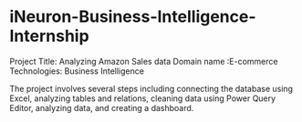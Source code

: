 # iNeuron-Business-Intelligence-Internship

Project Title: Analyzing Amazon Sales data Domain name :E-commerce Technologies: Business Intelligence

The project involves several steps including connecting the database using Excel, analyzing tables and relations, cleaning data using Power Query Editor, analyzing data, and creating a dashboard.
